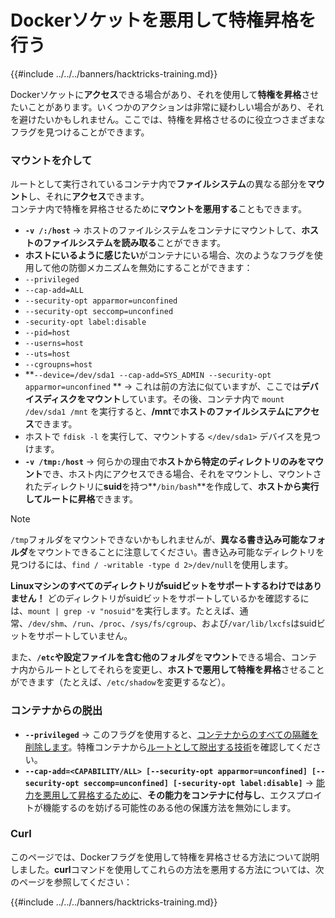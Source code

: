 # Dockerソケットを悪用して特権昇格を行う

{{#include ../../../banners/hacktricks-training.md}}

Dockerソケットに**アクセス**できる場合があり、それを使用して**特権を昇格**させたいことがあります。いくつかのアクションは非常に疑わしい場合があり、それを避けたいかもしれません。ここでは、特権を昇格させるのに役立つさまざまなフラグを見つけることができます。

### マウントを介して

ルートとして実行されているコンテナ内で**ファイルシステム**の異なる部分を**マウント**し、それに**アクセス**できます。\
コンテナ内で特権を昇格させるために**マウントを悪用する**こともできます。

- **`-v /:/host`** -> ホストのファイルシステムをコンテナにマウントして、**ホストのファイルシステムを読み取る**ことができます。
- **ホストにいるように感じたい**がコンテナにいる場合、次のようなフラグを使用して他の防御メカニズムを無効にすることができます：
- `--privileged`
- `--cap-add=ALL`
- `--security-opt apparmor=unconfined`
- `--security-opt seccomp=unconfined`
- `-security-opt label:disable`
- `--pid=host`
- `--userns=host`
- `--uts=host`
- `--cgroupns=host`
- \*\*`--device=/dev/sda1 --cap-add=SYS_ADMIN --security-opt apparmor=unconfined` \*\* -> これは前の方法に似ていますが、ここでは**デバイスディスクをマウント**しています。その後、コンテナ内で `mount /dev/sda1 /mnt` を実行すると、**/mnt**で**ホストのファイルシステムにアクセス**できます。
- ホストで `fdisk -l` を実行して、マウントする `</dev/sda1>` デバイスを見つけます。
- **`-v /tmp:/host`** -> 何らかの理由で**ホストから特定のディレクトリのみをマウント**でき、ホスト内にアクセスできる場合、それをマウントし、マウントされたディレクトリに**suid**を持つ**`/bin/bash`**を作成して、**ホストから実行してルートに昇格**できます。

> [!NOTE]
> `/tmp`フォルダをマウントできないかもしれませんが、**異なる書き込み可能なフォルダ**をマウントできることに注意してください。書き込み可能なディレクトリを見つけるには、`find / -writable -type d 2>/dev/null`を使用します。
>
> **Linuxマシンのすべてのディレクトリがsuidビットをサポートするわけではありません！** どのディレクトリがsuidビットをサポートしているかを確認するには、`mount | grep -v "nosuid"`を実行します。たとえば、通常、`/dev/shm`、`/run`、`/proc`、`/sys/fs/cgroup`、および`/var/lib/lxcfs`はsuidビットをサポートしていません。
>
> また、**`/etc`**や**設定ファイルを含む他のフォルダ**を**マウント**できる場合、コンテナ内からルートとしてそれらを変更し、**ホストで悪用して特権を昇格**させることができます（たとえば、`/etc/shadow`を変更するなど）。

### コンテナからの脱出

- **`--privileged`** -> このフラグを使用すると、[コンテナからのすべての隔離を削除します](docker-privileged.md#what-affects)。特権コンテナから[ルートとして脱出する技術](docker-breakout-privilege-escalation/#automatic-enumeration-and-escape)を確認してください。
- **`--cap-add=<CAPABILITY/ALL> [--security-opt apparmor=unconfined] [--security-opt seccomp=unconfined] [-security-opt label:disable]`** -> [能力を悪用して昇格するために](../linux-capabilities.md)、**その能力をコンテナに付与し**、エクスプロイトが機能するのを妨げる可能性のある他の保護方法を無効にします。

### Curl

このページでは、Dockerフラグを使用して特権を昇格させる方法について説明しました。**curl**コマンドを使用してこれらの方法を悪用する方法については、次のページを参照してください：

{{#include ../../../banners/hacktricks-training.md}}
